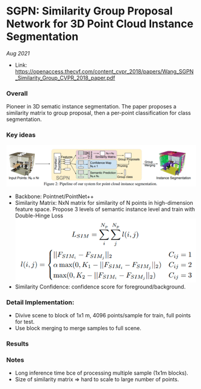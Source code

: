 # SGPN: Similarity Group Proposal Network for 3D Point Cloud Instance Segmentation

_Aug 2021_

- Link: https://openaccess.thecvf.com/content_cvpr_2018/papers/Wang_SGPN_Similarity_Group_CVPR_2018_paper.pdf

### Overall

Pioneer in 3D sematic instance segmentation. The paper proposes a similarity matrix to group proposal, then a per-point classification for class segmentation.

### Key ideas
![](images/sgpn_arch.png?raw=true)

- Backbone: Pointnet/PointNet++
- Similarity Matrix: NxN matrix for similarity of N points in high-dimension feature space. Propose 3 levels of semantic instance level and train with Double-Hinge Loss
![](images/sgpn_hingerloss.png?raw=true)
- Similarity Confidence: confidence score for foreground/background.

### Detail Implementation:

- Divive scene to block of 1x1 m, 4096 points/sample for train, full points for test.
- Use block merging to merge samples to full scene.

### Results


### Notes

- Long inference time bce of processing multiple sample (1x1m blocks).
- Size of similarity matrix => hard to scale to large number of points.